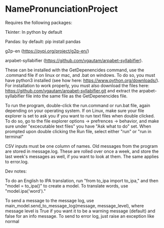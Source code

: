 # NamePronunciationProject
Requires the following packages:

Tkinter: In python by default

Pandas: by default: pip install pandas

g2p-en (https://pypi.org/project/g2p-en/) 

arpabet-syllabifier (https://github.com/vgautam/arpabet-syllabifier).

These can be installed with the GetDepenencides command, use the .command file if on linux or
mac, and .bat on windows. To do so, you must have python3 installed (see how here: https://www.python.org/downloads/). For installation to work properly, you must also download the files here: https://github.com/vgautam/arpabet-syllabifier.git and extract the arpabet-syllabifier file into the same file as the GetDepenencides file.



To run the program, double-click the run.command or run.bat file, 
again depending on your operating system. If on Linux, make sure your file explorer is set
to ask you if you want to run text files when double clicked. To do so, go to the file explorer
options -> prefrences -> behavior, and make sure under "excecutable text files" you have
"Ask what to do" set. When prompted upon double clicking the Run file, select either "run" or
"run in terminal"

CSV inputs must be one column of names.
Old messages from the program are stored in message.log. These are rolled over once a week, 
and store the last week's messages as well, if you want to look at them. The same applies
to error.log.



Dev notes:

To do an English to IPA translation, run "from to_ipa import to_ipa," and then "model = to_ipa()" to create a model. To translate words, use "model.ipa('word')."


To send a message to the message log, use main_model.send_to_message_log(message, message_level), where message level is True if you want it to be a warning message (default) and false for an info message.
To send to error log, just raise an exception like normal
